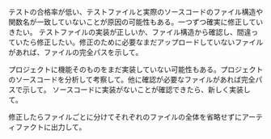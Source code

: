 テストの合格率が低い、テストファイルと実際のソースコードのファイル構造や関数名が一致していないことが原因の可能性もある。一つずつ確実に修正していきたい。
テストファイルの実装が正しいか、ファイル構造から確認し、間違っていたら修正したい。修正のために必要なまだアップロードしていないファイルがあれば、ファイルの完全パスを示して。

プロジェクトに機能そのものをまだ実装していない可能性もある。プロジェクトのソースコードを分析して考察して。他に確認が必要なファイルがあれば完全パスで示して。
ソースコードに実装がないことが確認できたら、新しく実装して。

修正したらファイルごとに分けてそれぞれのファイルの全体を省略せずにアーティファクトに出力して。
